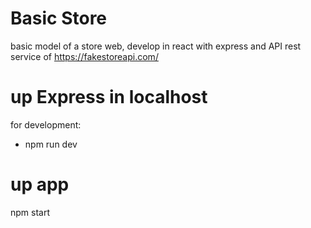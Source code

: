 # Basic Store

basic model of a store web, develop in react with express and API rest service of https://fakestoreapi.com/

# up Express in localhost
for development:
- npm run dev 

# up app
npm start